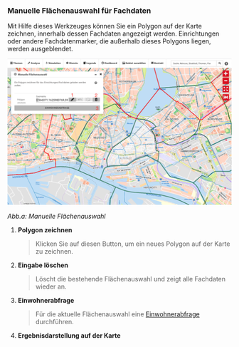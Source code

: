 ### Manuelle Flächenauswahl für Fachdaten
Mit Hilfe dieses Werkzeuges können Sie ein Polygon auf der Karte zeichnen, innerhalb dessen Fachdaten angezeigt werden. Einrichtungen oder andere Fachdatenmarker, die außerhalb dieses Polygons liegen, werden ausgeblendet.

![Abb.: Manuelle Flächenauswahl](021a_manuelleflaechenauswahl.png) 

*Abb.a: Manuelle Flächenauswahl*

1. **Polygon zeichnen**
   > Klicken Sie auf diesen Button, um ein neues Polygon auf der Karte zu zeichnen.
2. **Eingabe löschen**
   > Löscht die bestehende Flächenauswahl und zeigt alle Fachdaten wieder an.
3. **Einwohnerabfrage**
   > Für die aktuelle Flächenauswahl eine [Einwohnerabfrage](/cosi/manuals/002einwohnerabfrage) durchführen.  
4. **Ergebnisdarstellung auf der Karte**
